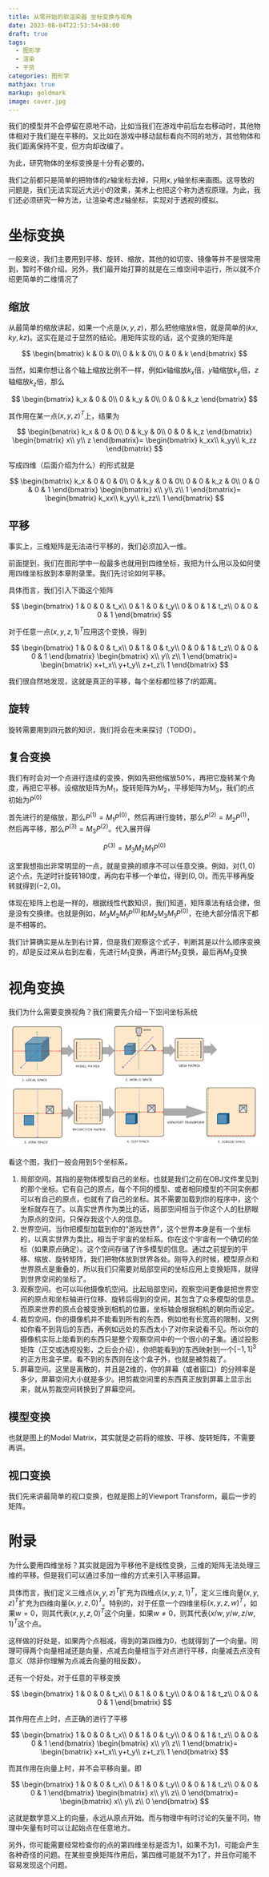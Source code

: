 ```yaml
---
title: 从零开始的软渲染器 坐标变换与视角
date: 2023-08-04T22:53:54+08:00
draft: true
tags:
  - 图形学
  - 渲染
  - 干货
categories: 图形学
mathjax: true
markup: goldmark
image: cover.jpg
---
```


我们的模型并不会停留在原地不动，比如当我们在游戏中前后左右移动时，其他物体相对于我们是在平移的。又比如在游戏中移动鼠标看向不同的地方，其他物体和我们距离保持不变，但方向却改编了。

为此，研究物体的坐标变换是十分有必要的。

我们之前都只是简单的把物体的$z$轴坐标去掉，只用$x,y$轴坐标来画图。这导致的问题是，我们无法实现近大远小的效果，美术上也把这个称为透视原理。为此，我们还必须研究一种方法，让渲染考虑$z$轴坐标，实现对于透视的模拟。

# 坐标变换

一般来说，我们主要用到平移、旋转、缩放，其他的如切变、镜像等并不是很常用到，暂时不做介绍。另外，我们最开始打算的就是在三维空间中运行，所以就不介绍更简单的二维情况了

## 缩放

从最简单的缩放讲起，如果一个点是$(x,y,z)$，那么把他缩放$k$倍，就是简单的$(kx,ky,kz)$。这实在是过于显然的结论。用矩阵实现的话，这个变换的矩阵是

$$
\begin{bmatrix}
 k & 0 & 0\\
 0 & k & 0\\
 0 & 0 & k
\end{bmatrix}
$$

当然，如果你想让各个轴上缩放比例不一样，例如$x$轴缩放$k_x$倍，$y$轴缩放$k_y$倍，$z$轴缩放$k_z$倍，那么

$$
\begin{bmatrix}
 k_x & 0 & 0\\
 0 & k_y & 0\\
 0 & 0 & k_z
\end{bmatrix}
$$

其作用在某一点$(x,y,z)^T$上，结果为

$$
\begin{bmatrix}
 k_x & 0 & 0\\
 0 & k_y & 0\\
 0 & 0 & k_z
\end{bmatrix}
\begin{bmatrix}
 x\\
 y\\
 z
\end{bmatrix}=
\begin{bmatrix}
 k_xx\\
 k_yy\\
 k_zz
\end{bmatrix}
$$

写成四维（后面介绍为什么）的形式就是

$$
\begin{bmatrix}
 k_x & 0 & 0 & 0\\
 0 & k_y & 0 & 0\\
 0 & 0 & k_z & 0\\
 0 & 0 & 0 & 1
\end{bmatrix}
\begin{bmatrix}
 x\\
 y\\
 z\\
 1
\end{bmatrix}=
\begin{bmatrix}
 k_xx\\
 k_yy\\
 k_zz\\
 1
\end{bmatrix}
$$

## 平移

事实上，三维矩阵是无法进行平移的，我们必须加入一维。

前面提到，我们在图形学中一般最多也就用到四维坐标，我把为什么用以及如何使用四维坐标放到本章附录里。我们先讨论如何平移。

具体而言，我们引入下面这个矩阵

$$
\begin{bmatrix}
 1 & 0 & 0 & t_x\\
 0 & 1 & 0 & t_y\\
 0 & 0 & 1 & t_z\\
 0 & 0 & 0 & 1
\end{bmatrix}
$$

对于任意一点$(x,y,z,1)^T$应用这个变换，得到

$$
\begin{bmatrix}
 1 & 0 & 0 & t_x\\
 0 & 1 & 0 & t_y\\
 0 & 0 & 1 & t_z\\
 0 & 0 & 0 & 1
\end{bmatrix}
\begin{bmatrix}
 x\\
 y\\
 z\\
 1
\end{bmatrix}=
\begin{bmatrix}
 x+t_x\\
 y+t_y\\
 z+t_z\\
 1
\end{bmatrix}
$$

我们很自然地发现，这就是真正的平移，每个坐标都位移了$t$的距离。

## 旋转

旋转需要用到四元数的知识，我们将会在未来探讨（TODO）。

## 复合变换

我们有时会对一个点进行连续的变换，例如先把他缩放50%，再把它旋转某个角度，再把它平移。设缩放矩阵为$M_1$，旋转矩阵为$M_2$，平移矩阵为$M_3$，我们的点初始为$P^{(0)}$

首先进行的是缩放，那么$P^{(1)}=M_1P^{(0)}$，然后再进行旋转，那么$P^{(2)}=M_2P^{(1)}$，然后再平移，那么$P^{(3)}=M_3P^{(2)}$。代入展开得

$$
P^{(3)} = M_3M_2M_1P^{(0)}
$$

这里我想指出非常明显的一点，就是变换的顺序不可以任意交换。例如，对$(1,0)$这个点，先逆时针旋转180度，再向右平移一个单位，得到$(0,0)$。而先平移再旋转就得到$(-2,0)$。

体现在矩阵上也是一样的，根据线性代数知识，我们知道，矩阵乘法有结合律，但是没有交换律。也就是例如，$M_3M_2M_1P^{(0)}$和$M_2M_3M_1P^{(0)}$，在绝大部分情况下都是不相等的。

我们计算确实是从左到右计算，但是我们观察这个式子，判断其是以什么顺序变换的，却是反过来从右到左看，先进行$M_1$变换，再进行$M_2$变换，最后再$M_3$变换

# 视角变换

我们为什么需要变换视角？我们需要先介绍一下空间坐标系统

![1.png](1.png)

看这个图，我们一般会用到$5$个坐标系。

1. 局部空间。其指的是物体模型自己的坐标，也就是我们之前在OBJ文件里见到的那个坐标。它有自己的原点，每个不同的模型、或者相同模型的不同实例都可以有自己的原点，也就有了自己的坐标。其不需要加载到你的程序中，这个坐标就存在了。以真实世界作为类比的话，局部空间相当于你这个人的肚脐眼为原点的空间，只保存我这个人的信息。
2. 世界空间。当你把模型加载到你的“游戏世界”，这个世界本身是有一个坐标的，以真实世界为类比，相当于宇宙的坐标系。你在这个宇宙有一个确切的坐标（如果原点确定）。这个空间存储了许多模型的信息。通过之前提到的平移、缩放、旋转矩阵，我们把物体放到世界各处。刚导入的时候，模型原点和世界原点是重叠的，所以我们只需要对局部空间的坐标应用上变换矩阵，就得到世界空间的坐标了。
3. 观察空间。也可以叫他摄像机空间。比起局部空间，观察空间更像是把世界空间的原点和坐标轴进行位移、旋转后得到的空间，其包含了众多模型的信息。而原来世界的原点会被变换到相机的位置，坐标轴会根据相机的朝向而设定。
4. 裁剪空间。你的摄像机并不能看到所有的东西，例如他有长宽高的限制，又例如你看不到背后的东西，再例如远处的东西太小了对你来说看不见。所以你的摄像机实际上能看到的东西只是整个观察空间中的一个很小的子集。通过投影矩阵（正交或透视投影，之后会介绍），你把能看到的东西映射到一个$[-1,1]^3$的正方形盒子里。看不到的东西则在这个盒子外，也就是被剪裁了。
5. 屏幕空间。这里是离散的，并且是$2$维的，你的屏幕（或者窗口）的分辨率是多少，屏幕空间大小就是多少。把剪裁空间里的东西真正放到屏幕上显示出来，就从剪裁空间转换到了屏幕空间。

## 模型变换

也就是图上的Model Matrix，其实就是之前将的缩放、平移、旋转矩阵，不需要再讲。

## 视口变换

我们先来讲最简单的视口变换，也就是图上的Viewport Transform，最后一步的矩阵。

# 附录

为什么要用四维坐标？其实就是因为平移他不是线性变换，三维的矩阵无法处理三维的平移。但是我们可以通过多加一维的方式来引入平移运算。

具体而言，我们定义三维点$(x,y,z)^T$扩充为四维点$(x,y,z,1)^T$，定义三维向量$(x,y,z)^T$扩充为四维向量$(x,y,z,0)^T$。特别的，对于任意一个四维坐标$(x,y,z,w)^T$，如果$w=0$，则其代表$(x,y,z,0)^T$这个向量，如果$w\neq 0$，则其代表$(x/w,y/w,z/w,1)^T$这个点。

这样做的好处是，如果两个点相减，得到的第四维为$0$，也就得到了一个向量。同理可得两个向量相减还是向量，点减去向量相当于对点进行平移，向量减去点没有意义（除非你理解为点减去向量的相反数）。

还有一个好处，对于任意的平移变换

$$
\begin{bmatrix}
 1 & 0 & 0 & t_x\\
 0 & 1 & 0 & t_y\\
 0 & 0 & 1 & t_z\\
 0 & 0 & 0 & 1
\end{bmatrix}
$$

其作用在点上时，点正确的进行了平移

$$
\begin{bmatrix}
 1 & 0 & 0 & t_x\\
 0 & 1 & 0 & t_y\\
 0 & 0 & 1 & t_z\\
 0 & 0 & 0 & 1
\end{bmatrix}
\begin{bmatrix}
 x\\
 y\\
 z\\
 1
\end{bmatrix}=
\begin{bmatrix}
 x+t_x\\
 y+t_y\\
 z+t_z\\
 1
\end{bmatrix}
$$

而其作用在向量上时，并不会平移向量。即

$$
\begin{bmatrix}
 1 & 0 & 0 & t_x\\
 0 & 1 & 0 & t_y\\
 0 & 0 & 1 & t_z\\
 0 & 0 & 0 & 1
\end{bmatrix}
\begin{bmatrix}
 x\\
 y\\
 z\\
 0
\end{bmatrix}=
\begin{bmatrix}
 x\\
 y\\
 z\\
 0
\end{bmatrix}
$$

这就是数学意义上的向量，永远从原点开始。而与物理中有时讨论的矢量不同，物理中矢量有时可以让起始点在任意地方。

另外，你可能需要经常检查你的点的第四维坐标是否为1，如果不为1，可能会产生各种奇怪的问题。在某些变换矩阵作用后，第四维可能就不为1了，并且你可能不容易发现这个问题。
